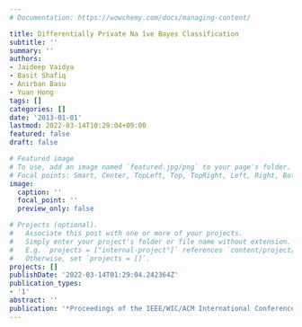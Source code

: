 ```yaml
---
# Documentation: https://wowchemy.com/docs/managing-content/

title: Differentially Private Na ̈ive Bayes Classification
subtitle: ''
summary: ''
authors:
- Jaideep Vaidya
- Basit Shafiq
- Anirban Basu
- Yuan Hong
tags: []
categories: []
date: '2013-01-01'
lastmod: 2022-03-14T10:29:04+09:00
featured: false
draft: false

# Featured image
# To use, add an image named `featured.jpg/png` to your page's folder.
# Focal points: Smart, Center, TopLeft, Top, TopRight, Left, Right, BottomLeft, Bottom, BottomRight.
image:
  caption: ''
  focal_point: ''
  preview_only: false

# Projects (optional).
#   Associate this post with one or more of your projects.
#   Simply enter your project's folder or file name without extension.
#   E.g. `projects = ["internal-project"]` references `content/project/deep-learning/index.md`.
#   Otherwise, set `projects = []`.
projects: []
publishDate: '2022-03-14T01:29:04.242364Z'
publication_types:
- '1'
abstract: ''
publication: '*Proceedings of the IEEE/WIC/ACM International Conference on Web Intelligence*'
---
```

